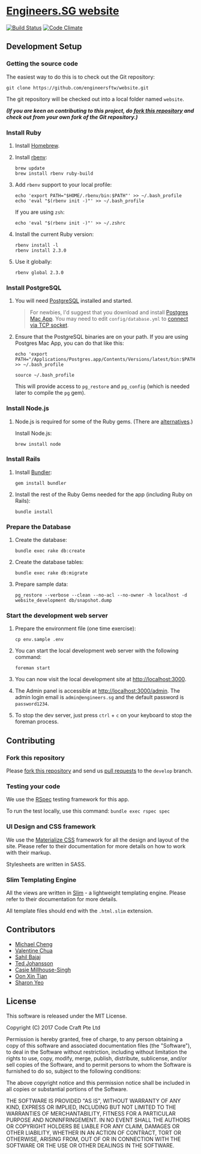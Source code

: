 # [Engineers.SG website](https://engineers.sg/)

[![Build Status](https://travis-ci.org/engineersftw/website.svg?branch=develop)](https://travis-ci.org/engineersftw/website)
[![Code Climate](https://codeclimate.com/github/engineersftw/website/badges/gpa.svg)](https://codeclimate.com/github/engineersftw/website)

## Development Setup

### Getting the source code

The easiest way to do this is to check out the Git repository:

```
git clone https://github.com/engineersftw/website.git
```

The git repository will be checked out into a local folder named `website`.

***(If you are keen on contributing to this project, do [fork this repository](https://help.github.com/articles/fork-a-repo/) and check out from your own fork of the Git repository.)***

### Install Ruby

1. Install [Homebrew](http://brew.sh).

2. Install [rbenv](https://github.com/rbenv/rbenv):

    ```
    brew update
    brew install rbenv ruby-build
    ```

3. Add `rbenv` support to your local profile:

    ```
    echo 'export PATH="$HOME/.rbenv/bin:$PATH"' >> ~/.bash_profile
    echo 'eval "$(rbenv init -)"' >> ~/.bash_profile
    ```
    
    If you are using `zsh`:
    
    ```
    echo 'eval "$(rbenv init -)"' >> ~/.zshrc
    ```

3. Install the current Ruby version:

    ```
    rbenv install -l
    rbenv install 2.3.0
    ```

4. Use it globally:

    ```
    rbenv global 2.3.0
    ```

### Install PostgreSQL

1. You will need [PostgreSQL](http://www.postgresql.org) installed and started.

    > For newbies, I'd suggest that you download and install [Postgres Mac App](http://postgresapp.com). You may need to edit `config/database.yml` to [connect via TCP socket](http://postgresapp.com/documentation/configuration-ruby.html).

2. Ensure that the PostgreSQL binaries are on your path.  If you are using Postgres Mac App, you can do that like this:

    ```
    echo 'export PATH="/Applications/Postgres.app/Contents/Versions/latest/bin:$PATH"' >> ~/.bash_profile

    source ~/.bash_profile
    ```

    This will provide access to `pg_restore` and `pg_config` (which is needed later to compile the `pg` gem).

### Install Node.js

1. Node.js is required for some of the Ruby gems. (There are [alternatives](https://github.com/sstephenson/execjs).)

	Install Node.js:

    ```
    brew install node
    ```

### Install Rails

1. Install [Bundler](http://bundler.io/):

    ```
    gem install bundler
    ```

2. Install the rest of the Ruby Gems needed for the app (including Ruby on Rails):

    ```
    bundle install
    ```

### Prepare the Database


1. Create the database:

    ```
    bundle exec rake db:create
    ```

2. Create the database tables:

    ```
    bundle exec rake db:migrate
    ```

3. Prepare sample data:

    ```
    pg_restore --verbose --clean --no-acl --no-owner -h localhost -d website_development db/snapshot.dump
    ```

### Start the development web server

1. Prepare the environment file (one time exercise):

    ```
    cp env.sample .env
    ```

2. You can start the local development web server with the following command:

    ```
    foreman start
    ```

3. You can now visit the local development site at [http://localhost:3000](http://localhost:3000).

4. The Admin panel is accessible at [http://localhost:3000/admin](http://localhost:3000/admin). The admin login email is `admin@engineers.sg` and the default password is `password1234`.

5. To stop the dev server, just press `ctrl` + `c` on your keyboard to stop the foreman process.

## Contributing

### Fork this repository

Please [fork this repository](https://help.github.com/articles/fork-a-repo/) and send us [pull requests](https://help.github.com/articles/using-pull-requests/) to the `develop` branch.

### Testing your code

We use the [RSpec](http://rspec.info) testing framework for this app.

To run the test locally, use this command: `bundle exec rspec spec`

### UI Design and CSS framework

We use the [Materialize CSS](http://materializecss.com) framework for all the design and layout of the site. Please refer to their documentation for more details on how to work with their markup.

Stylesheets are written in SASS.

### Slim Templating Engine

All the views are written in [Slim](http://slim-lang.com) - a lightweight templating engine. Please refer to their documentation for more details.

All template files should end with the `.html.slim` extension.

## Contributors

- [Michael Cheng](https://github.com/miccheng)
- [Valentine Chua](https://github.com/valentine)
- [Sahil Bajaj](https://github.com/spinningarrow)
- [Ted Johansson](https://github.com/drenmi)
- [Casie Millhouse-Singh](https://github.com/casielane)
- [Oon Xin Tian](https://github.com/oxtian)
- [Sharon Yeo](https://github.com/codingsharon)

## License

This software is released under the MIT License.

Copyright (C) 2017 Code Craft Pte Ltd

Permission is hereby granted, free of charge, to any person obtaining a copy of this software and associated documentation files (the "Software"), to deal in the Software without restriction, including without limitation the rights to use, copy, modify, merge, publish, distribute, sublicense, and/or sell copies of the Software, and to permit persons to whom the Software is furnished to do so, subject to the following conditions:

The above copyright notice and this permission notice shall be included in all copies or substantial portions of the Software.

THE SOFTWARE IS PROVIDED "AS IS", WITHOUT WARRANTY OF ANY KIND, EXPRESS OR IMPLIED, INCLUDING BUT NOT LIMITED TO THE WARRANTIES OF MERCHANTABILITY, FITNESS FOR A PARTICULAR PURPOSE AND NONINFRINGEMENT. IN NO EVENT SHALL THE AUTHORS OR COPYRIGHT HOLDERS BE LIABLE FOR ANY CLAIM, DAMAGES OR OTHER LIABILITY, WHETHER IN AN ACTION OF CONTRACT, TORT OR OTHERWISE, ARISING FROM, OUT OF OR IN CONNECTION WITH THE SOFTWARE OR THE USE OR OTHER DEALINGS IN THE SOFTWARE.

